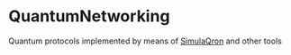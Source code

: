# QuantumNetworking
Quantum protocols implemented by means of [SimulaQron](https://github.com/StephanieWehner/SimulaQron) and other tools
